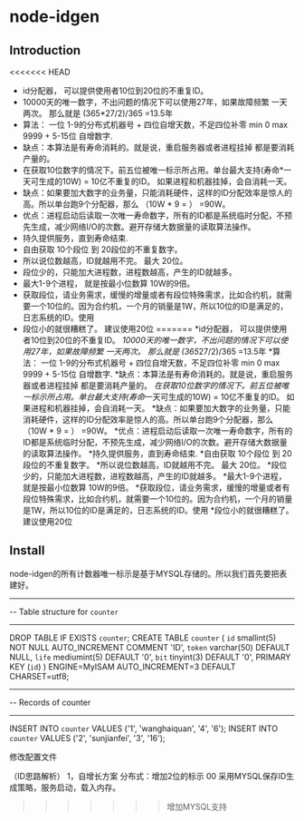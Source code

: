 # node-idgen 
## Introduction
<<<<<<< HEAD
* id分配器， 可以提供使用者10位到20位的不重复ID。
* 10000天的唯一数字，不出问题的情况下可以使用27年，如果故障频繁 一天两次。 那么就是 (365*27/2)/365 =13.5年
* 算法： 一位 1-9的分布式机器号  + 四位自增天数，不足四位补零 min 0 max 9999 + 5-15位 自增数字.
* 缺点：本算法是有寿命消耗的。就是说，重启服务器或者进程挂掉 都是要消耗产量的。 
* 在获取10位数字的情况下。前五位被唯一标示所占用。单台最大支持(寿命*一天可生成的10W) = 10亿不重复的ID。 如果进程和机器挂掉，会自消耗一天。
* 缺点：如果要加大数字的业务量，只能消耗硬件，这样的ID分配效率是惊人的高。所以单台跑9个分配器，那么 （10W * 9 = ） =90W。
* 优点：进程启动后读取一次唯一寿命数字，所有的ID都是系统临时分配，不预先生成，减少网络I/O的次数。避开存储大数据量的读取算法操作。
* 持久提供服务，直到寿命结束.
* 自由获取 10个段位 到 20段位的不重复数字。
* 所以说位数越高，ID就越用不完。 最大 20位。 
* 段位少的，只能加大进程数，进程数越高，产生的ID就越多。
* 最大1-9个进程， 就是按最小位数算 10W的9倍。
* 获取段位，请业务需求，缓慢的增量或者有段位特殊需求，比如合约机，就需要一个10位的。因为合约机，一个月的销量是1W，所以10位的ID是满足的，日志系统的ID。使用
* 段位小的就很糟糕了。 建议使用20位
=======
*id分配器， 可以提供使用者10位到20位的不重复ID。
*10000天的唯一数字，不出问题的情况下可以使用27年，如果故障频繁 一天两次。 那么就是 (365*27/2)/365 =13.5年
*算法： 一位 1-9的分布式机器号  + 四位自增天数，不足四位补零 min 0 max 9999 + 5-15位 自增数字.
*缺点：本算法是有寿命消耗的。就是说，重启服务器或者进程挂掉 都是要消耗产量的。 
*在获取10位数字的情况下。前五位被唯一标示所占用。单台最大支持(寿命*一天可生成的10W) = 10亿不重复的ID。 如果进程和机器挂掉，会自消耗一天。
*缺点：如果要加大数字的业务量，只能消耗硬件，这样的ID分配效率是惊人的高。所以单台跑9个分配器，那么 （10W * 9 = ） =90W。
*优点：进程启动后读取一次唯一寿命数字，所有的ID都是系统临时分配，不预先生成，减少网络I/O的次数。避开存储大数据量的读取算法操作。
*持久提供服务，直到寿命结束.
*自由获取 10个段位 到 20段位的不重复数字。
*所以说位数越高，ID就越用不完。 最大 20位。 
*段位少的，只能加大进程数，进程数越高，产生的ID就越多。
*最大1-9个进程， 就是按最小位数算 10W的9倍。
*获取段位，请业务需求，缓慢的增量或者有段位特殊需求，比如合约机，就需要一个10位的。因为合约机，一个月的销量是1W，所以10位的ID是满足的，日志系统的ID。使用
*段位小的就很糟糕了。 建议使用20位

## Install
node-idgen的所有计数器唯一标示是基于MYSQL存储的。所以我们首先要把表建好。

-- ----------------------------
-- Table structure for `counter`
-- ----------------------------
DROP TABLE IF EXISTS `counter`;
CREATE TABLE `counter` (
  `id` smallint(5) NOT NULL AUTO_INCREMENT COMMENT 'ID',
  `token` varchar(50) DEFAULT NULL,
  `life` mediumint(5) DEFAULT '0',
  `bit` tinyint(3) DEFAULT '0',
  PRIMARY KEY (`id`)
) ENGINE=MyISAM AUTO_INCREMENT=3 DEFAULT CHARSET=utf8;

-- ----------------------------
-- Records of counter
-- ----------------------------
INSERT INTO `counter` VALUES ('1', 'wanghaiquan', '4', '6');
INSERT INTO `counter` VALUES ('2', 'sunjianfei', '3', '16');

修改配置文件

（ID思路解析）
1，自增长方案
	分布式：增加2位的标示 00
	采用MYSQL保存ID生成策略，服务启动，载入内存。 

>>>>>>> 增加MYSQL支持
